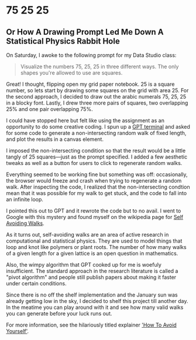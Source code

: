 # 75 25 25

## Or How A Drawing Prompt Led Me Down A Statistical Physics Rabbit Hole

On Saturday, I awoke to the following prompt for my Data Studio class:

> Visualize the numbers 75, 25, 25 in three different ways. The only shapes you're allowed to use are squares.

Great! I thought, flipping open my grid paper notebook. 25 is a square number, so lets start by drawing some squares on the grid with area 25. For the second approach, I decided to draw out the arabic numerals 75, 25, 25 in a blocky font. Lastly, I drew three more pairs of squares, two overlapping 25% and one pair overlapping 75%.

I could have stopped here but felt like using the assignment as an opportunity to do some creative coding. I spun up a [GPT terminal](https://chat.openai.com/share/7c492dac-2db0-4445-aa13-0471c6452b99) and asked for some code to generate a non-intersecting random walk of fixed length, and plot the results in a canvas element.

I imposed the non-intersecting condition so that the result would be a little tangly of 25 squares—just as the prompt specified. I added a few aesthetic tweaks as well as a button for users to click to regenerate random walks.

Everything seemed to be working fine but something was off: occasionally, the browser would freeze and crash when trying to regenerate a random walk. After inspecting the code, I realized that the non-intersecting condtion mean that it was possible for my walk to get stuck, and the code to fall into an infinite loop.

I pointed this out to GPT and it rewrote the code but to no avail. I went to Google with this mystery and found myself on the wikipedia page for [Self Avoiding Walks](https://en.wikipedia.org/wiki/Self-avoiding_walk).

As it turns out, self-avoiding walks are an area of active research in computational and statistical physics. They are used to model things that loop and knot like polymers or plant roots. The number of how many walks of a given length for a given lattice is an open question in mathematics.

Also, the wimpy algorithm that GPT cooked up for me is woefuly insufficient. The standard approach in the research literature is called a "pivot algorithm" and people still publish papers about making it faster under certain conditions.

Since there is no off the shelf implementation and the January sun was already getting low in the sky, I decided to shelf this project till another day. In the meatime you can play around with it and see how many valid walks you can generate before your luck runs out.

For more information, see the hilariously titled explainer ['How To Avoid Yourself'](http://bit-player.org/wp-content/extras/bph-publications/AmSci-1998-07-Hayes-self-avoidance.pdf).
